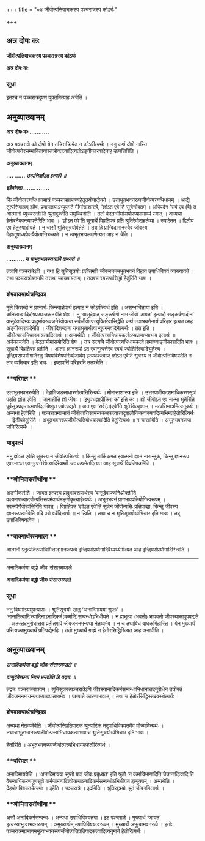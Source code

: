 +++
title = "०४ जीवोत्पत्तिवाचकस्य पञ्चरात्रस्य कोऽर्थः"

+++


## अत्र दोषः कः

**जीवोत्पत्तिवाचकस्य पञ्चरात्रस्य कोऽर्थः**

**अत्र दोषः कः**

### **सुधा**

इतश्च न पञ्चरात्रदूषणं युक्तमित्याह अत्रेति ।

## **अनुव्याख्यानम्**

**अत्र दोषः कः ...........**

अत्र पञ्चरात्रे को दोषो येन तन्निराक्रियेत न कोऽपीत्यर्थः । ननु कथं दोषो नास्ति जीवोत्पत्तेरसम्भावितायास्तत्रोक्तत्वादित्यतोऽङ्गीकारवादेनाह उत्पत्तिरिति ।

**अनुव्याख्यानम्**

***.... ...... उत्पत्तिर्ज्ञोऽत इत्यपि ॥***

***इहैवोक्ता ....... .......***

किं जीवोत्पत्त्यभिधानमात्रं पञ्चरात्रप्रामाण्यहेतुतयोपादीयते । उताभूतभवनरूपजीवोत्पत्त्यभिधानम् । आद्ये तूत्पत्तिमात्रम् इहैव, प्रमाणतयाऽभ्युपगते मीमांसाशास्त्रे, ‘ज्ञोऽत एवे’ति सूत्रेणोक्तम् । अपिपदेन ‘सर्व एव (वै) त आत्मानो व्युच्चरन्ती’ति श्रुतावुक्तेति समुच्चिनोति । ततो वेदतन्मीमांसयोरप्यप्रामाण्यं स्यात् । अन्यथा हेतोरनैकान्त्यापत्तेरिति भावः । ‘ज्ञोऽत एवे’ति सूत्रार्थे विप्रतिपन्नं प्रति श्रुतिरेवोदाहर्तव्या । स्यादेतत् । द्वितीय एव हेतुरुपादीयते । न चासौ श्रुतिसूत्रयोर्वर्तते । तत्र हि प्राग्विद्यमानस्यैव जीवस्य देहाद्युपाध्यपेक्षयैवोत्पत्तिरुच्यते । न त्वभूतभावलक्षणेत्यत आह न चेति ।

**अनुव्याख्यानम्**

***.......... न चाभूतभावस्तत्रापि कथ्यते ॥***

तत्रापि पञ्चरात्रेऽपि । यथा हि श्रुतिसूत्रयोः प्रतीतमपि जीवजननमभूतभवनं विहाय उपाधिविषयं व्याख्यायते । तथा पञ्चरात्रोक्तमपि तत्तथा व्याख्यायताम् । ततश्च स्वरूपासिद्धो हेतुरिति भावः ।

### **शेषवाक्यार्थचन्द्रिका**

मूले किंशब्दो न प्रश्नार्थः किन्त्वाक्षेपार्थ इत्याह न कोऽपीत्यर्थ इति ॥ असम्भाविताया इति । अनित्यत्वादिदोषप्रसञ्जकतयेति शेषः । नु ‘वासुदेवात् सङ्कर्षणो नाम जीवो जायत’ इत्यादौ सङ्कर्षणादीनां वासुदेवादिभ्यः प्रादुर्भावरूपजनेरेवोक्त्या सर्वजीवोत्पत्त्युक्तिरेवासिद्धेति कथं तदाश्रयणेनायं परिहार इत्यत आह अङ्गीकारवादेनेति । जीवादिशब्दानां यथाश्रुतार्थत्वाभ्युपगमवादेनेत्यर्थः । तत इति । जीवोत्पत्त्यभिधानमात्रत्वादित्यर्थः ॥ अन्यथेति । जीवोत्पत्त्यभिधायकत्वेऽप्यप्रामाण्याभाव इत्यर्थः ॥ अनैकान्त्येति । वेदतन्मीमांसयोरिति शेषः । तत्र सत्यपि जीवोत्पत्त्यभिधायकत्वे प्रामाण्याङ्गीकारादिति भावः ॥ सूत्रार्थे विप्रतिपन्नं प्रतीति । आत्मा ज्ञानरूपो ऽत एवानुत्पत्तेरेव स्वयं ज्योतिरित्यादिश्रुतेश्च । इन्द्रियसम्प्रयोगादिस्तु विषयविशेषपरिच्छेदार्थम् इत्यर्थकत्वाज् ज्ञोऽत एवेति सूत्रस्य न जीवोत्पत्तिविषयतेति न तत्र व्यभिचार इति भावः । इष्टापत्तिं परिहरति ततश्चेति ।

### **परिमल **

उताभूतभवनरूपेति । देहादिजडसाधारणोत्पत्तिरित्यर्थः ॥ मीमांसाशास्त्र इति । उत्तरपादीयदशमाधिकरणसूत्रं पठति ज्ञोत एवेति । जानातीति ज्ञो जीवः । ‘इगुपधज्ञाप्रीकिरः क’ इति कः । ज्ञो जीवोऽत एव नात्मा श्रुतेरिति पूर्वसूत्रप्रकृतात्मशब्दितविष्णुत एवोत्पद्यते । अत एव ‘सर्व(त)एवे’ति श्रुतेरेवेत्युक्तम् । उत्पत्तिमात्रमित्यनुकर्षः ॥ अन्यथा हेतोरिति । पञ्चरात्रमप्रमाणं जीवोत्पत्तिसामन्यकथकत्वात्तादृशलौकिकवाक्यवदित्यभिमतहेतोरित्यिर्थः । द्वितीयहेतुरिति । अभूतभवनरूपजीवोत्पत्तिबोधकत्वादिति हेतुरित्यर्थः ॥ न चासाविति । अभूतभवनरूपा जनिरित्यर्थः ।

### **यादुपत्यं**

ननु ज्ञोऽत एवेति सूत्रस्य न जीवोत्पत्तिरर्थः । किन्तु तार्किकमत इवात्मनो ज्ञानं नारान्तुकं, किन्तु ज्ञानरूप एवात्माऽत एवानुत्पत्तेरेवेत्यादिरेवार्थो ऽतः कथमेतदित्यत आह सूत्रार्थे विप्रतिपन्नमिति ।

### **श्रीनिवासतीर्थीया **

अङ्गीकारेति । जायत इत्यस्य प्रादुर्भावरूपार्थस्य ‘वासुदेवाज्जनिःप्रोक्ते’ति वक्ष्यमाणत्वादत्रोत्पत्तिरूपमेवार्थमङ्गीकृत्याहेत्यर्थः । अभूतभवनं प्रागभावप्रतियोगित्वरूपम् । स्वरूपेणैवोत्पत्तिरिति यावत् । विप्रतिपन्नं ‘ज्ञोऽत एवे’ति सूत्रेन जीवोत्पत्तिः प्रतिपाद्या, किन्तु जीवस्य ज्ञानरूपत्वमेवेति यदि परो वदेदित्यर्थः ॥ न त्विति । तथा च न श्रुतिसूत्रयोर्व्यभिचार इति भावः । तद् उपाधिविषयत्वेन ।

### **वाक्यार्थरत्नमाला **

आत्मनो ऽनुत्पतिरूपान्निमित्ताद्भानरूपत्वे इन्द्रियसंप्रयोगादिवैय्यर्थ्यमित्यत आह इन्द्रियसंप्रयोगादिस्त्विति ।

------------------------------------------------------------------------

अनादिकर्मणा बद्धो जीवः संसारमण्डले

**अनादिकर्मणा बद्धो जीवः संसारमण्डले**

### **सुधा**

ननु विषमोऽयमुपन्यासः । श्रुतिसूत्रयोः खलु ‘अनादिमायया सुप्तः’ । ‘नानादित्वादि’त्यादिनाऽनादिकर्म(कर्मादि)सम्बन्धोऽभिधीयते । न ह्यभूत्वा (भवतो) भाववतो जीवस्यासावुपपद्यते । अतस्तदनुरोधात्तत्र प्रतीतमपि जीवजननमन्यथा नेतव्यमेव । न च तथाविधं बाधकमिहास्ति । येन मुख्यार्थं परित्यज्यामुख्यार्थं प्रतिपद्येमहि । ततो मुख्यार्थे ग्राह्ये न हेतोरसिद्धिरित्यत आह अनादीति ।

## **अनुव्याख्यानम्**

***अनादिकर्मणा बद्धो जीवः संसारमण्डले ॥***

***वासुदेवेच्छया नित्यं भ्रमतीति हि तद्वचः ॥***

तद्वचः पञ्चरात्रवाक्यम् । श्रुतिसूत्रवत्पञ्चरात्रेऽपि जीवस्यानादिकर्मसम्बन्धाभिधानात्तदनुरोधेन तत्रोक्तं जीवजननमप्यन्यथाव्याख्यातव्यमेव । पक्षपाते कारणाभावात् । तथा च हेतोरसिद्धिस्तदवस्थेत्यर्थः ।

### **शेषवाक्यार्थचन्द्रिका**

अन्यथा नेतव्यमेवेति । जीवोत्पत्तिप्रतिपादकं श्रुत्यादिकं तदुपाधिविषयतयैव योज्यमित्यर्थः । तथाचाभूतभवनरूपजीवोत्पत्त्यभिधायकत्वाभावान्न श्रुतिसूत्रयोर्व्यभिचार इति भावः ।

हेतोरिति । अभूतभवनरूपजीवोत्पत्त्यभिधायकहेतोरित्यर्थः ।

### **परिमल **

अनादिमाययेति । ‘अनादिमायया सुप्तो यदा जीवः प्रबुध्यत’ इति श्रुतौ ‘न कर्माविभागादिति चेन्नानादित्वादि’ति वैषम्याधिकरणगुणसूत्रे कर्मणामनादित्वोक्त्याऽनादिकर्मसम्बन्धोऽभिधीयत इत्युक्तम् । अन्यथेति । देहयोगविषयतयेत्यर्थः । इहेति । पञ्चरात्रे । इदमिति । श्रुतिसूत्रयोः श्रुतं जीवनमित्यर्थः ।

### **श्रीनिवासतीर्थीया **

असौ अनादिकर्मसम्बन्धः । अन्यथा उपाधिविषयतया । इह पञ्चरात्रे । मुख्यार्थं ‘जायत’ इत्यस्याभूत्वाभवनरूपम् । अमुख्यार्थम् उपाधिविषयत्वरूपम् । मुख्यार्थे अभूत्वाभवनरूपे । हतोः पञ्चरात्रमप्रमाणमभूत्वाभवनरूपजीवोत्पत्तिप्रतिपादकत्वादित्यनुमाने हेतोरित्यर्थः ।

